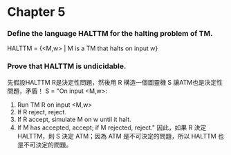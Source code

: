 Chapter 5
===
### Define the language HALTTM for the halting problem of TM.
HALTTM = {<M,w> | M is a TM that halts on input w}

### Prove that HALTTM is undicidable.
先假設HALTTM R是決定性問題，然後用 R 構造一個圖靈機 S 讓ATM也是決定性問題，矛盾！
S = "On input <M,w>:
1. Run TM R on input <M,w>
2. If R reject, reject.
3. If R accept, simulate M on w until it halt.
4. If M has accepted, accept; if M rejected, reject."
因此，如果 R 決定 HALTTM，則 S 決定 ATM；因為 ATM 是不可決定的問題，所以 HALTTM 也是不可決定的問題。

